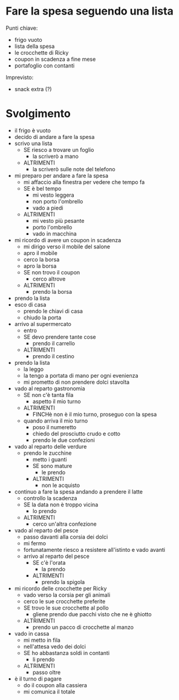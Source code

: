 # Fare la spesa seguendo una lista 

Punti chiave: 

- frigo vuoto
- lista della spesa 
- le crocchette di Ricky
- coupon in scadenza a fine mese
- portafoglio con contanti

Imprevisto: 

- snack extra (?)

# Svolgimento

- il frigo è vuoto
- decido di andare a fare la spesa 
- scrivo una lista 
  - SE riesco a trovare un foglio 
     - la scriverò a mano
  - ALTRIMENTI 
     - la scriverò sulle note del telefono
- mi preparo per andare a fare la spesa 
  - mi affaccio alla finestra per vedere che tempo fa
   - SE è bel tempo
      - mi vesto leggera
      - non porto l'ombrello
      - vado a piedi
    - ALTRIMENTI 
      - mi vesto più pesante
      - porto l'ombrello
      - vado in macchina
- mi ricordo di avere un coupon in scadenza
  - mi dirigo verso il mobile del salone
  - apro il mobile
  - cerco la borsa 
  - apro la borsa
  - SE non trovo il coupon
    - cerco altrove 
  - ALTRIMENTI
    - prendo la borsa
- prendo la lista
- esco di casa
  - prendo le chiavi di casa
  -  chiudo la porta 
- arrivo al supermercato 
  - entro 
  - SE devo prendere tante cose 
    - prendo il carrello 
  - ALTRIMENTI
    - prendo il cestino 
- prendo la lista 
  - la leggo
  - la tengo a portata di mano per ogni evenienza 
  - mi prometto di non prendere dolci stavolta
- vado al reparto gastronomia 
  - SE non c'è tanta fila 
    - aspetto il mio turno 
  - ALTRIMENTI 
    - FINCHè non è il mio turno, proseguo con la spesa 
  - quando arriva il mio turno 
    - poso il numeretto
    - chiedo del prosciutto crudo e cotto 
    - prendo le due confezioni 
- vado al reparto delle verdure 
  - prendo le zucchine 
    - metto i guanti
    - SE sono mature
      - le prendo 
    - ALTRIMENTI 
      - non le acquisto
- continuo a fare la spesa andando a prendere il latte
  - controllo la scadenza 
  - SE la data non è troppo vicina
    - lo prendo 
  - ALTRIMENTI 
    - cerco un'altra confezione 
- vado al reparto del pesce 
  - passo davanti alla corsia dei dolci 
  - mi fermo 
  - fortunatamente riesco a resistere all'istinto e vado 
    avanti 
  - arrivo al reparto del pesce 
    - SE c'è l'orata 
      - la prendo 
    - ALTRIMENTI 
      - prendo la spigola 
- mi ricordo delle crocchette per Ricky 
  - vado verso la corsia per gli animali 
  - cerco le sue crocchette preferite 
  - SE trovo le sue crocchette al pollo 
    - gliene prendo due pacchi visto che ne è ghiotto 
  - ALTRIMENTI 
    - prendo un pacco di crocchette al manzo
- vado in cassa 
  - mi metto in fila
  - nell'attesa vedo dei dolci 
  - SE ho abbastanza soldi in contanti 
    - li prendo 
  - ALTRIMENTI 
    - passo oltre 
- è il turno di pagare
  - do il coupon alla cassiera 
  - mi comunica il totale
  
